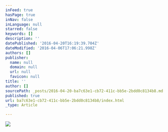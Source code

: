```yaml
---
inFeed: true
hasPage: true
inNav: false
inLanguage: null
starred: false
keywords: []
description: ''
datePublished: '2016-04-20T16:19:39.704Z'
dateModified: '2016-04-06T17:06:21.998Z'
authors: []
publisher:
  name: null
  domain: null
  url: null
  favicon: null
title: ''
author: []
sourcePath: _posts/2016-04-20-ba7c63e1-cb72-411c-bb5e-2bdd0c8134b8.md
published: true
url: ba7c63e1-cb72-411c-bb5e-2bdd0c8134b8/index.html
_type: Article

---
```

![](https://the-grid-user-content.s3-us-west-2.amazonaws.com/50722853-6609-4714-8cc8-90708e445a8d.jpg)